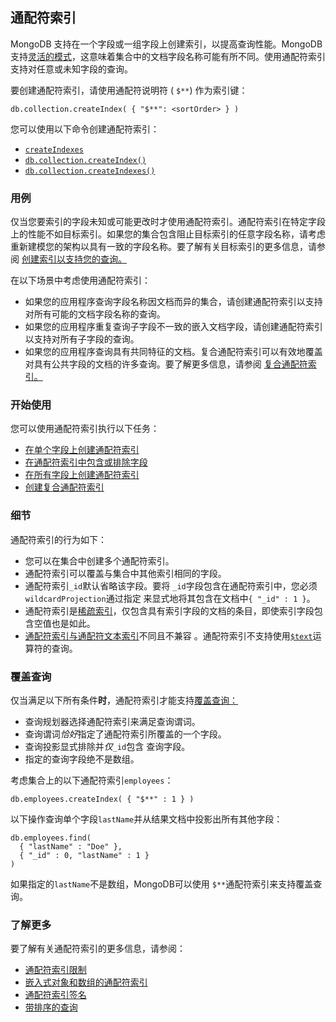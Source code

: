 ## 通配符索引

MongoDB 支持在一个字段或一组字段上创建索引，以提高查询性能。MongoDB 支持[灵活的模式](https://www.mongodb.com/docs/v7.0/core/data-modeling-introduction/#std-label-manual-data-modeling-intro)，这意味着集合中的文档字段名称可能有所不同。使用通配符索引支持对任意或未知字段的查询。

要创建通配符索引，请使用通配符说明符 ( `$**`) 作为索引键：

```
db.collection.createIndex( { "$**": <sortOrder> } )
```

您可以使用以下命令创建通配符索引：

- [`createIndexes`](https://www.mongodb.com/docs/v7.0/reference/command/createIndexes/#mongodb-dbcommand-dbcmd.createIndexes)
- [`db.collection.createIndex()`](https://www.mongodb.com/docs/v7.0/reference/method/db.collection.createIndex/#mongodb-method-db.collection.createIndex)
- [`db.collection.createIndexes()`](https://www.mongodb.com/docs/v7.0/reference/method/db.collection.createIndexes/#mongodb-method-db.collection.createIndexes)

### 用例

仅当您要索引的字段未知或可能更改时才使用通配符索引。通配符索引在特定字段上的性能不如目标索引。如果您的集合包含阻止目标索引的任意字段名称，请考虑重新建模您的架构以具有一致的字段名称。要了解有关目标索引的更多信息，请参阅 [创建索引以支持您的查询。](https://www.mongodb.com/docs/v7.0/tutorial/create-indexes-to-support-queries/#std-label-create-indexes-to-support-queries)

在以下场景中考虑使用通配符索引：

- 如果您的应用程序查询字段名称因文档而异的集合，请创建通配符索引以支持对所有可能的文档字段名称的查询。
- 如果您的应用程序重复查询子字段不一致的嵌入文档字段，请创建通配符索引以支持对所有子字段的查询。
- 如果您的应用程序查询具有共同特征的文档。复合通配符索引可以有效地覆盖对具有公共字段的文档的许多查询。要了解更多信息，请参阅 [复合通配符索引。](https://www.mongodb.com/docs/v7.0/core/indexes/index-types/index-wildcard/index-wildcard-compound/#std-label-wildcard-index-compound)

### 开始使用

您可以使用通配符索引执行以下任务：

- [在单个字段上创建通配符索引](https://www.mongodb.com/docs/v7.0/core/indexes/index-types/index-wildcard/create-wildcard-index-single-field/#std-label-create-wildcard-index-single-field)
- [在通配符索引中包含或排除字段](https://www.mongodb.com/docs/v7.0/core/indexes/index-types/index-wildcard/create-wildcard-index-multiple-fields/#std-label-create-wildcard-index-multiple-fields)
- [在所有字段上创建通配符索引](https://www.mongodb.com/docs/v7.0/core/indexes/index-types/index-wildcard/create-wildcard-index-all-fields/#std-label-create-wildcard-index-all-fields)
- [创建复合通配符索引](https://www.mongodb.com/docs/v7.0/core/indexes/index-types/index-wildcard/index-wildcard-compound/#std-label-create-wildcard-index-compound)

### 细节

通配符索引的行为如下：

- 您可以在集合中创建多个通配符索引。
- 通配符索引可以覆盖与集合中其他索引相同的字段。
- 通配符索引`_id`默认省略该字段。要将 `_id`字段包含在通配符索引中，您必须`wildcardProjection`通过指定 来显式地将其包含在文档中`{ "_id" : 1 }`。
- 通配符索引是[稀疏索引](https://www.mongodb.com/docs/v7.0/core/index-sparse/#std-label-index-type-sparse)，仅包含具有索引字段的文档的条目，即使索引字段包含空值也是如此。
- [通配符索引与通配符文本索引](https://www.mongodb.com/docs/v7.0/core/indexes/index-types/index-text/create-wildcard-text-index/#std-label-create-wildcard-text-index)不同且不兼容 。通配符索引不支持使用[`$text`](https://www.mongodb.com/docs/v7.0/reference/operator/query/text/#mongodb-query-op.-text)运算符的查询。

### 覆盖查询

仅当满足以下所有条件**时**，通配符索引才能支持[覆盖查询：](https://www.mongodb.com/docs/v7.0/core/query-optimization/#std-label-covered-queries)

- 查询规划器选择通配符索引来满足查询谓词。
- 查询谓词*恰好*指定了通配符索引所覆盖的一个字段。
- 查询投影显式排除并*仅*`_id`包含 查询字段。
- 指定的查询字段绝不是数组。

考虑集合上的以下通配符索引`employees`：

```
db.employees.createIndex( { "$**" : 1 } )
```

以下操作查询单个字段`lastName`并从结果文档中投影出所有其他字段：

```
db.employees.find(
  { "lastName" : "Doe" },
  { "_id" : 0, "lastName" : 1 }
)
```

如果指定的`lastName`不是数组，MongoDB可以使用 `$**`通配符索引来支持覆盖查询。

### 了解更多

要了解有关通配符索引的更多信息，请参阅：

- [通配符索引限制](https://www.mongodb.com/docs/v7.0/core/indexes/index-types/index-wildcard/reference/restrictions/#std-label-wildcard-index-restrictions)
- [嵌入式对象和数组的通配符索引](https://www.mongodb.com/docs/v7.0/core/indexes/index-types/index-wildcard/reference/embedded-object-behavior/#std-label-wildcard-index-embedded-object-behavior)
- [通配符索引签名](https://www.mongodb.com/docs/v7.0/core/indexes/index-types/index-wildcard/reference/wildcard-projection-signature/#std-label-wildcard-projection-signature)
- [带排序的查询](https://www.mongodb.com/docs/v7.0/core/indexes/index-types/index-wildcard/reference/restrictions/#std-label-wildcard-index-sort)